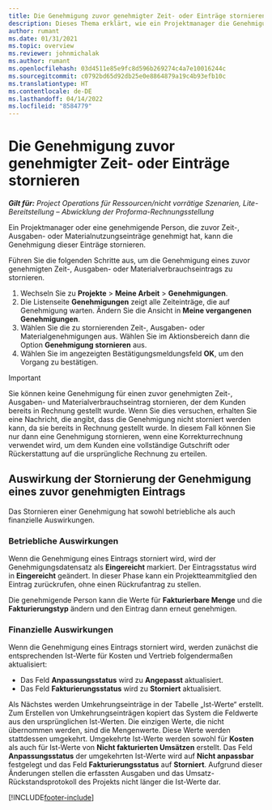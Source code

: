 ```yaml
---
title: Die Genehmigung zuvor genehmigter Zeit- oder Einträge stornieren
description: Dieses Thema erklärt, wie ein Projektmanager die Genehmigung von zuvor genehmigten Zeit-, Ausgaben- oder Materialnutzungseinträgen stornieren kann.
author: rumant
ms.date: 01/31/2021
ms.topic: overview
ms.reviewer: johnmichalak
ms.author: rumant
ms.openlocfilehash: 03d4511e85e9fc8d596b269274c4a7e10016244c
ms.sourcegitcommit: c0792bd65d92db25e0e8864879a19c4b93efb10c
ms.translationtype: HT
ms.contentlocale: de-DE
ms.lasthandoff: 04/14/2022
ms.locfileid: "8584779"
---
```

# <a name="cancel-the-approval-of-previously-approved-entries"></a>Die Genehmigung zuvor genehmigter Zeit- oder Einträge stornieren

_**Gilt für:** Project Operations für Ressourcen/nicht vorrätige Szenarien, Lite-Bereitstellung – Abwicklung der Proforma-Rechnungsstellung_

Ein Projektmanager oder eine genehmigende Person, die zuvor Zeit-, Ausgaben- oder Materialnutzungseinträge genehmigt hat, kann die Genehmigung dieser Einträge stornieren. 

Führen Sie die folgenden Schritte aus, um die Genehmigung eines zuvor genehmigten Zeit-, Ausgaben- oder Materialverbrauchseintrags zu stornieren.

1. Wechseln Sie zu **Projekte** \> **Meine Arbeit** \> **Genehmigungen**.
2. Die Listenseite **Genehmigungen** zeigt alle Zeiteinträge, die auf Genehmigung warten. Ändern Sie die Ansicht in **Meine vergangenen Genehmigungen**.
3. Wählen Sie die zu stornierenden Zeit-, Ausgaben- oder Materialgenehmigungen aus. Wählen Sie im Aktionsbereich dann die Option **Genehmigung stornieren** aus.
4. Wählen Sie im angezeigten Bestätigungsmeldungsfeld **OK**, um den Vorgang zu bestätigen.

> [!IMPORTANT]
> Sie können keine Genehmigung für einen zuvor genehmigten Zeit-, Ausgaben- und Materialverbrauchseintrag stornieren, der dem Kunden bereits in Rechnung gestellt wurde. Wenn Sie dies versuchen, erhalten Sie eine Nachricht, die angibt, dass die Genehmigung nicht storniert werden kann, da sie bereits in Rechnung gestellt wurde. In diesem Fall können Sie nur dann eine Genehmigung stornieren, wenn eine Korrekturrechnung verwendet wird, um dem Kunden eine vollständige Gutschrift oder Rückerstattung auf die ursprüngliche Rechnung zu erteilen.

## <a name="impact-of-canceling-the-approval-of-a-previously-approved-entry"></a>Auswirkung der Stornierung der Genehmigung eines zuvor genehmigten Eintrags

Das Stornieren einer Genehmigung hat sowohl betriebliche als auch finanzielle Auswirkungen.

### <a name="operational-impact"></a>Betriebliche Auswirkungen

Wenn die Genehmigung eines Eintrags storniert wird, wird der Genehmigungsdatensatz als **Eingereicht** markiert. Der Eintragsstatus wird in **Eingereicht** geändert. In dieser Phase kann ein Projektteammitglied den Eintrag zurückrufen, ohne einen Rückrufantrag zu stellen.

Die genehmigende Person kann die Werte für **Fakturierbare Menge** und die **Fakturierungstyp** ändern und den Eintrag dann erneut genehmigen.

### <a name="financial-impact"></a>Finanzielle Auswirkungen

Wenn die Genehmigung eines Eintrags storniert wird, werden zunächst die entsprechenden Ist-Werte für Kosten und Vertrieb folgendermaßen aktualisiert:

- Das Feld **Anpassungsstatus** wird zu **Angepasst** aktualisiert.
- Das Feld **Fakturierungsstatus** wird zu **Storniert** aktualisiert.

Als Nächstes werden Umkehrungseinträge in der Tabelle „Ist-Werte“ erstellt. Zum Erstellen von Umkehrungseinträgen kopiert das System die Feldwerte aus den ursprünglichen Ist-Werten. Die einzigen Werte, die nicht übernommen werden, sind die Mengenwerte. Diese Werte werden stattdessen umgekehrt. Umgekehrte Ist-Werte werden sowohl für **Kosten** als auch für Ist-Werte von **Nicht fakturierten Umsätzen** erstellt. Das Feld **Anpassungsstatus** der umgekehrten Ist-Werte wird auf **Nicht anpassbar** festgelegt und das Feld **Fakturierungsstatus** auf **Storniert**. Aufgrund dieser Änderungen stellen die erfassten Ausgaben und das Umsatz-Rückstandsprotokoll des Projekts nicht länger die Ist-Werte dar.

[!INCLUDE[footer-include](../includes/footer-banner.md)]
